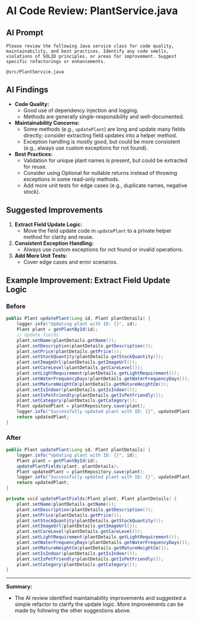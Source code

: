 # AI Code Review: PlantService.java

## AI Prompt
```
Please review the following Java service class for code quality, maintainability, and best practices. Identify any code smells, violations of SOLID principles, or areas for improvement. Suggest specific refactorings or enhancements.

@src/PlantService.java
```

## AI Findings
- **Code Quality:**
  - Good use of dependency injection and logging.
  - Methods are generally single-responsibility and well-documented.
- **Maintainability Concerns:**
  - Some methods (e.g., `updatePlant`) are long and update many fields directly; consider extracting field updates into a helper method.
  - Exception handling is mostly good, but could be more consistent (e.g., always use custom exceptions for not found).
- **Best Practices:**
  - Validation for unique plant names is present, but could be extracted for reuse.
  - Consider using Optional for nullable returns instead of throwing exceptions in some read-only methods.
  - Add more unit tests for edge cases (e.g., duplicate names, negative stock).

## Suggested Improvements
1. **Extract Field Update Logic:**
   - Move the field update code in `updatePlant` to a private helper method for clarity and reuse.
2. **Consistent Exception Handling:**
   - Always use custom exceptions for not found or invalid operations.
3. **Add More Unit Tests:**
   - Cover edge cases and error scenarios.

## Example Improvement: Extract Field Update Logic

### Before
```java
public Plant updatePlant(Long id, Plant plantDetails) {
    logger.info("Updating plant with ID: {}", id);
    Plant plant = getPlantById(id);
    // Update fields
    plant.setName(plantDetails.getName());
    plant.setDescription(plantDetails.getDescription());
    plant.setPrice(plantDetails.getPrice());
    plant.setStockQuantity(plantDetails.getStockQuantity());
    plant.setImageUrl(plantDetails.getImageUrl());
    plant.setCareLevel(plantDetails.getCareLevel());
    plant.setLightRequirement(plantDetails.getLightRequirement());
    plant.setWaterFrequencyDays(plantDetails.getWaterFrequencyDays());
    plant.setMatureHeightCm(plantDetails.getMatureHeightCm());
    plant.setIsIndoor(plantDetails.getIsIndoor());
    plant.setIsPetFriendly(plantDetails.getIsPetFriendly());
    plant.setCategory(plantDetails.getCategory());
    Plant updatedPlant = plantRepository.save(plant);
    logger.info("Successfully updated plant with ID: {}", updatedPlant.getId());
    return updatedPlant;
}
```

### After
```java
public Plant updatePlant(Long id, Plant plantDetails) {
    logger.info("Updating plant with ID: {}", id);
    Plant plant = getPlantById(id);
    updatePlantFields(plant, plantDetails);
    Plant updatedPlant = plantRepository.save(plant);
    logger.info("Successfully updated plant with ID: {}", updatedPlant.getId());
    return updatedPlant;
}

private void updatePlantFields(Plant plant, Plant plantDetails) {
    plant.setName(plantDetails.getName());
    plant.setDescription(plantDetails.getDescription());
    plant.setPrice(plantDetails.getPrice());
    plant.setStockQuantity(plantDetails.getStockQuantity());
    plant.setImageUrl(plantDetails.getImageUrl());
    plant.setCareLevel(plantDetails.getCareLevel());
    plant.setLightRequirement(plantDetails.getLightRequirement());
    plant.setWaterFrequencyDays(plantDetails.getWaterFrequencyDays());
    plant.setMatureHeightCm(plantDetails.getMatureHeightCm());
    plant.setIsIndoor(plantDetails.getIsIndoor());
    plant.setIsPetFriendly(plantDetails.getIsPetFriendly());
    plant.setCategory(plantDetails.getCategory());
}
```

---

**Summary:**
- The AI review identified maintainability improvements and suggested a simple refactor to clarify the update logic. More improvements can be made by following the other suggestions above. 